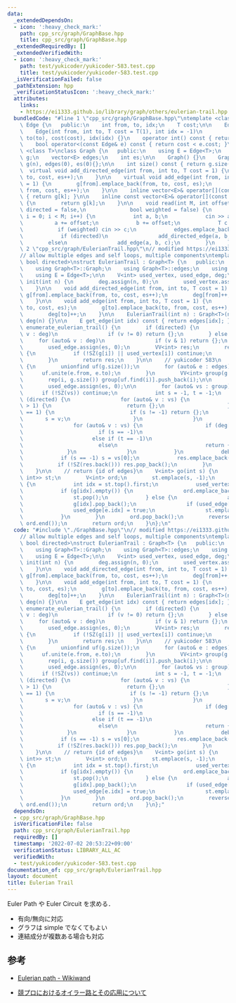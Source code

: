 ```yaml
---
data:
  _extendedDependsOn:
  - icon: ':heavy_check_mark:'
    path: cpp_src/graph/GraphBase.hpp
    title: cpp_src/graph/GraphBase.hpp
  _extendedRequiredBy: []
  _extendedVerifiedWith:
  - icon: ':heavy_check_mark:'
    path: test/yukicoder/yukicoder-583.test.cpp
    title: test/yukicoder/yukicoder-583.test.cpp
  _isVerificationFailed: false
  _pathExtension: hpp
  _verificationStatusIcon: ':heavy_check_mark:'
  attributes:
    links:
    - https://ei1333.github.io/library/graph/others/eulerian-trail.hpp
  bundledCode: "#line 1 \"cpp_src/graph/GraphBase.hpp\"\ntemplate <class T>\nclass\
    \ Edge {\n   public:\n    int from, to, idx;\n    T cost;\n\n    Edge() = default;\n\
    \    Edge(int from, int to, T cost = T(1), int idx = -1)\n        : from(from),\
    \ to(to), cost(cost), idx(idx) {}\n    operator int() const { return to; }\n\n\
    \    bool operator<(const Edge& e) const { return cost < e.cost; }\n};\n\ntemplate\
    \ <class T>\nclass Graph {\n   public:\n    using E = Edge<T>;\n    vector<vector<E>>\
    \ g;\n    vector<E> edges;\n    int es;\n\n    Graph() {}\n    Graph(int n) :\
    \ g(n), edges(0), es(0){};\n\n    int size() const { return g.size(); }\n\n  \
    \  virtual void add_directed_edge(int from, int to, T cost = 1) {\n        g[from].emplace_back(from,\
    \ to, cost, es++);\n    }\n\n    virtual void add_edge(int from, int to, T cost\
    \ = 1) {\n        g[from].emplace_back(from, to, cost, es);\n        g[to].emplace_back(to,\
    \ from, cost, es++);\n    }\n\n    inline vector<E>& operator[](const int& k)\
    \ { return g[k]; }\n\n    inline const vector<E>& operator[](const int& k) const\
    \ {\n        return g[k];\n    }\n\n    void read(int M, int offset = -1, bool\
    \ directed = false,\n              bool weighted = false) {\n        for (int\
    \ i = 0; i < M; i++) {\n            int a, b;\n            cin >> a >> b;\n  \
    \          a += offset;\n            b += offset;\n            T c = T(1);\n \
    \           if (weighted) cin >> c;\n            edges.emplace_back(a, b, c);\n\
    \            if (directed)\n                add_directed_edge(a, b, c);\n    \
    \        else\n                add_edge(a, b, c);\n        }\n    }\n};\n#line\
    \ 2 \"cpp_src/graph/EulerianTrail.hpp\"\n// modified https://ei1333.github.io/library/graph/others/eulerian-trail.hpp\n\
    // allow multiple edges and self loops, multiple components\ntemplate <class T,\
    \ bool directed>\nstruct EulerianTrail : Graph<T> {\n   public:\n    using Graph<T>::g;\n\
    \    using Graph<T>::Graph;\n    using Graph<T>::edges;\n    using Graph<T>::es;\n\
    \    using E = Edge<T>;\n\n    V<int> used_vertex, used_edge, deg;\n\n    void\
    \ init(int n) {\n        deg.assign(n, 0);\n        used_vertex.assign(n, 0);\n\
    \    }\n\n    void add_directed_edge(int from, int to, T cost = 1) {\n       \
    \ g[from].emplace_back(from, to, cost, es++);\n        deg[from]++;\n        deg[to]--;\n\
    \    }\n\n    void add_edge(int from, int to, T cost = 1) {\n        g[from].emplace_back(from,\
    \ to, cost, es);\n        g[to].emplace_back(to, from, cost, es++);\n        deg[from]++;\n\
    \        deg[to]++;\n    }\n\n    EulerianTrail(int n) : Graph<T>(n), used_vertex(n),\
    \ deg(n) {}\n\n    E get_edge(int idx) const { return edges[idx]; }\n\n    VV<int>\
    \ enumerate_eulerian_trail() {\n        if (directed) {\n            for (auto&\
    \ v : deg)\n                if (v != 0) return {};\n        } else {\n       \
    \     for (auto& v : deg)\n                if (v & 1) return {};\n        }\n\
    \        used_edge.assign(es, 0);\n        VV<int> res;\n        rep(i, g.size())\
    \ {\n            if (!SZ(g[i]) || used_vertex[i]) continue;\n            res.push_back(go(i));\n\
    \        }\n        return res;\n    }\n\n    // yukicoder 583\n    VV<int> enumerate_semi_eulerian_trail()\
    \ {\n        unionfind uf(g.size());\n        for (auto& e : edges) {\n      \
    \      uf.unite(e.from, e.to);\n        }\n        VV<int> group(g.size());\n\
    \        rep(i, g.size()) group[uf.find(i)].push_back(i);\n\n        VV<int> res;\n\
    \        used_edge.assign(es, 0);\n\n        for (auto& vs : group) {\n      \
    \      if (!SZ(vs)) continue;\n            int s = -1, t = -1;\n            if\
    \ (directed) {\n                for (auto& v : vs) {\n                    if (abs(deg[v])\
    \ > 1) {\n                        return {};\n                    } else if (deg[v]\
    \ == 1) {\n                        if (s != -1) return {};\n                 \
    \       s = v;\n                    }\n                }\n            } else {\n\
    \                for (auto& v : vs) {\n                    if (deg[v] & 1) {\n\
    \                        if (s == -1)\n                            s = v;\n  \
    \                      else if (t == -1)\n                            t = v;\n\
    \                        else\n                            return {};\n      \
    \              }\n                }\n            }\n            debug(s, t);\n\
    \            if (s == -1) s = vs[0];\n            res.emplace_back(go(s));\n \
    \           if (!SZ(res.back())) res.pop_back();\n        }\n        return res;\n\
    \    }\n\n    // return {id of edges}\n    V<int> go(int s) {\n        stack<pair<int,\
    \ int>> st;\n        V<int> ord;\n        st.emplace(s, -1);\n        while (!st.empty())\
    \ {\n            int idx = st.top().first;\n            used_vertex[idx] = true;\n\
    \            if (g[idx].empty()) {\n                ord.emplace_back(st.top().second);\n\
    \                st.pop();\n            } else {\n                auto e = g[idx].back();\n\
    \                g[idx].pop_back();\n                if (used_edge[e.idx]) continue;\n\
    \                used_edge[e.idx] = true;\n                st.emplace(e.to, e.idx);\n\
    \            }\n        }\n        ord.pop_back();\n        reverse(ord.begin(),\
    \ ord.end());\n        return ord;\n    }\n};\n"
  code: "#include \"./GraphBase.hpp\"\n// modified https://ei1333.github.io/library/graph/others/eulerian-trail.hpp\n\
    // allow multiple edges and self loops, multiple components\ntemplate <class T,\
    \ bool directed>\nstruct EulerianTrail : Graph<T> {\n   public:\n    using Graph<T>::g;\n\
    \    using Graph<T>::Graph;\n    using Graph<T>::edges;\n    using Graph<T>::es;\n\
    \    using E = Edge<T>;\n\n    V<int> used_vertex, used_edge, deg;\n\n    void\
    \ init(int n) {\n        deg.assign(n, 0);\n        used_vertex.assign(n, 0);\n\
    \    }\n\n    void add_directed_edge(int from, int to, T cost = 1) {\n       \
    \ g[from].emplace_back(from, to, cost, es++);\n        deg[from]++;\n        deg[to]--;\n\
    \    }\n\n    void add_edge(int from, int to, T cost = 1) {\n        g[from].emplace_back(from,\
    \ to, cost, es);\n        g[to].emplace_back(to, from, cost, es++);\n        deg[from]++;\n\
    \        deg[to]++;\n    }\n\n    EulerianTrail(int n) : Graph<T>(n), used_vertex(n),\
    \ deg(n) {}\n\n    E get_edge(int idx) const { return edges[idx]; }\n\n    VV<int>\
    \ enumerate_eulerian_trail() {\n        if (directed) {\n            for (auto&\
    \ v : deg)\n                if (v != 0) return {};\n        } else {\n       \
    \     for (auto& v : deg)\n                if (v & 1) return {};\n        }\n\
    \        used_edge.assign(es, 0);\n        VV<int> res;\n        rep(i, g.size())\
    \ {\n            if (!SZ(g[i]) || used_vertex[i]) continue;\n            res.push_back(go(i));\n\
    \        }\n        return res;\n    }\n\n    // yukicoder 583\n    VV<int> enumerate_semi_eulerian_trail()\
    \ {\n        unionfind uf(g.size());\n        for (auto& e : edges) {\n      \
    \      uf.unite(e.from, e.to);\n        }\n        VV<int> group(g.size());\n\
    \        rep(i, g.size()) group[uf.find(i)].push_back(i);\n\n        VV<int> res;\n\
    \        used_edge.assign(es, 0);\n\n        for (auto& vs : group) {\n      \
    \      if (!SZ(vs)) continue;\n            int s = -1, t = -1;\n            if\
    \ (directed) {\n                for (auto& v : vs) {\n                    if (abs(deg[v])\
    \ > 1) {\n                        return {};\n                    } else if (deg[v]\
    \ == 1) {\n                        if (s != -1) return {};\n                 \
    \       s = v;\n                    }\n                }\n            } else {\n\
    \                for (auto& v : vs) {\n                    if (deg[v] & 1) {\n\
    \                        if (s == -1)\n                            s = v;\n  \
    \                      else if (t == -1)\n                            t = v;\n\
    \                        else\n                            return {};\n      \
    \              }\n                }\n            }\n            debug(s, t);\n\
    \            if (s == -1) s = vs[0];\n            res.emplace_back(go(s));\n \
    \           if (!SZ(res.back())) res.pop_back();\n        }\n        return res;\n\
    \    }\n\n    // return {id of edges}\n    V<int> go(int s) {\n        stack<pair<int,\
    \ int>> st;\n        V<int> ord;\n        st.emplace(s, -1);\n        while (!st.empty())\
    \ {\n            int idx = st.top().first;\n            used_vertex[idx] = true;\n\
    \            if (g[idx].empty()) {\n                ord.emplace_back(st.top().second);\n\
    \                st.pop();\n            } else {\n                auto e = g[idx].back();\n\
    \                g[idx].pop_back();\n                if (used_edge[e.idx]) continue;\n\
    \                used_edge[e.idx] = true;\n                st.emplace(e.to, e.idx);\n\
    \            }\n        }\n        ord.pop_back();\n        reverse(ord.begin(),\
    \ ord.end());\n        return ord;\n    }\n};"
  dependsOn:
  - cpp_src/graph/GraphBase.hpp
  isVerificationFile: false
  path: cpp_src/graph/EulerianTrail.hpp
  requiredBy: []
  timestamp: '2022-07-02 20:53:22+09:00'
  verificationStatus: LIBRARY_ALL_AC
  verifiedWith:
  - test/yukicoder/yukicoder-583.test.cpp
documentation_of: cpp_src/graph/EulerianTrail.hpp
layout: document
title: Eulerian Trail
---
```


Euler Path や Euler Circuit を求める．

- 有向/無向に対応
- グラフは simple でなくてもよい
- 連結成分が複数ある場合も対応

## 参考

- [Eulerian path - Wikiwand](https://www.wikiwand.com/en/Eulerian_path#/Hierholzer.27s_algorithm)

- [競プロにおけるオイラー路とその応用について](https://kokiymgch.hatenablog.com/entry/2017/12/07/193238)